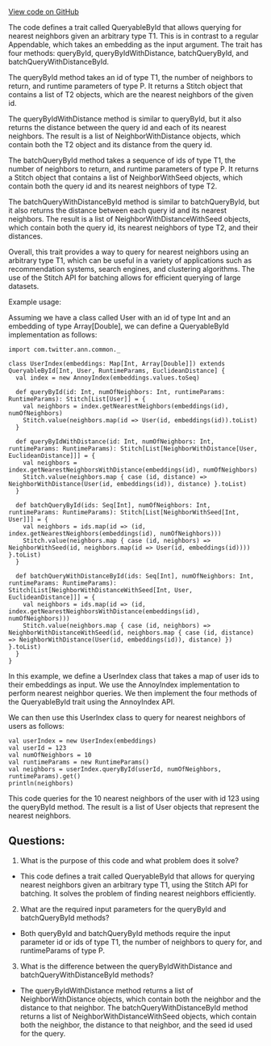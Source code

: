 [View code on GitHub](https://github.com/misbahsy/the-algorithm/ann/src/main/scala/com/twitter/ann/common/QueryableById.scala)

The code defines a trait called QueryableById that allows querying for nearest neighbors given an arbitrary type T1. This is in contrast to a regular Appendable, which takes an embedding as the input argument. The trait has four methods: queryById, queryByIdWithDistance, batchQueryById, and batchQueryWithDistanceById. 

The queryById method takes an id of type T1, the number of neighbors to return, and runtime parameters of type P. It returns a Stitch object that contains a list of T2 objects, which are the nearest neighbors of the given id. 

The queryByIdWithDistance method is similar to queryById, but it also returns the distance between the query id and each of its nearest neighbors. The result is a list of NeighborWithDistance objects, which contain both the T2 object and its distance from the query id. 

The batchQueryById method takes a sequence of ids of type T1, the number of neighbors to return, and runtime parameters of type P. It returns a Stitch object that contains a list of NeighborWithSeed objects, which contain both the query id and its nearest neighbors of type T2. 

The batchQueryWithDistanceById method is similar to batchQueryById, but it also returns the distance between each query id and its nearest neighbors. The result is a list of NeighborWithDistanceWithSeed objects, which contain both the query id, its nearest neighbors of type T2, and their distances. 

Overall, this trait provides a way to query for nearest neighbors using an arbitrary type T1, which can be useful in a variety of applications such as recommendation systems, search engines, and clustering algorithms. The use of the Stitch API for batching allows for efficient querying of large datasets. 

Example usage:

Assuming we have a class called User with an id of type Int and an embedding of type Array[Double], we can define a QueryableById implementation as follows:

```
import com.twitter.ann.common._

class UserIndex(embeddings: Map[Int, Array[Double]]) extends QueryableById[Int, User, RuntimeParams, EuclideanDistance] {
  val index = new AnnoyIndex(embeddings.values.toSeq)

  def queryById(id: Int, numOfNeighbors: Int, runtimeParams: RuntimeParams): Stitch[List[User]] = {
    val neighbors = index.getNearestNeighbors(embeddings(id), numOfNeighbors)
    Stitch.value(neighbors.map(id => User(id, embeddings(id)).toList)
  }

  def queryByIdWithDistance(id: Int, numOfNeighbors: Int, runtimeParams: RuntimeParams): Stitch[List[NeighborWithDistance[User, EuclideanDistance]]] = {
    val neighbors = index.getNearestNeighborsWithDistance(embeddings(id), numOfNeighbors)
    Stitch.value(neighbors.map { case (id, distance) => NeighborWithDistance(User(id, embeddings(id)), distance) }.toList)
  }

  def batchQueryById(ids: Seq[Int], numOfNeighbors: Int, runtimeParams: RuntimeParams): Stitch[List[NeighborWithSeed[Int, User]]] = {
    val neighbors = ids.map(id => (id, index.getNearestNeighbors(embeddings(id), numOfNeighbors)))
    Stitch.value(neighbors.map { case (id, neighbors) => NeighborWithSeed(id, neighbors.map(id => User(id, embeddings(id)))) }.toList)
  }

  def batchQueryWithDistanceById(ids: Seq[Int], numOfNeighbors: Int, runtimeParams: RuntimeParams): Stitch[List[NeighborWithDistanceWithSeed[Int, User, EuclideanDistance]]] = {
    val neighbors = ids.map(id => (id, index.getNearestNeighborsWithDistance(embeddings(id), numOfNeighbors)))
    Stitch.value(neighbors.map { case (id, neighbors) => NeighborWithDistanceWithSeed(id, neighbors.map { case (id, distance) => NeighborWithDistance(User(id, embeddings(id)), distance) }) }.toList)
  }
}
```

In this example, we define a UserIndex class that takes a map of user ids to their embeddings as input. We use the AnnoyIndex implementation to perform nearest neighbor queries. We then implement the four methods of the QueryableById trait using the AnnoyIndex API. 

We can then use this UserIndex class to query for nearest neighbors of users as follows:

```
val userIndex = new UserIndex(embeddings)
val userId = 123
val numOfNeighbors = 10
val runtimeParams = new RuntimeParams()
val neighbors = userIndex.queryById(userId, numOfNeighbors, runtimeParams).get()
println(neighbors)
```

This code queries for the 10 nearest neighbors of the user with id 123 using the queryById method. The result is a list of User objects that represent the nearest neighbors.
## Questions: 
 1. What is the purpose of this code and what problem does it solve?
- This code defines a trait called QueryableById that allows for querying nearest neighbors given an arbitrary type T1, using the Stitch API for batching. It solves the problem of finding nearest neighbors efficiently.

2. What are the required input parameters for the queryById and batchQueryById methods?
- Both queryById and batchQueryById methods require the input parameter id or ids of type T1, the number of neighbors to query for, and runtimeParams of type P.

3. What is the difference between the queryByIdWithDistance and batchQueryWithDistanceById methods?
- The queryByIdWithDistance method returns a list of NeighborWithDistance objects, which contain both the neighbor and the distance to that neighbor. The batchQueryWithDistanceById method returns a list of NeighborWithDistanceWithSeed objects, which contain both the neighbor, the distance to that neighbor, and the seed id used for the query.